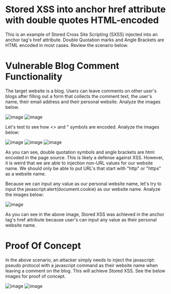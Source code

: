 <h1>Stored XSS into anchor href attribute with double quotes HTML-encoded</h1>

This is an example of Stored Cross Site Scripting (SXSS) injected into an anchor tag's href attribute. Double Quotation marks and Angle Brackets are HTML encoded in most cases. Review the scenario below.

<h1>Vulnerable Blog Comment Functionality</h1>

The target website is a blog. Users can leave comments on other user's blogs after filling out a form that collects the comment text, the user's name, their email address and their personal website.
Analyze the images below.

![image](https://github.com/user-attachments/assets/fa56781f-b0ae-44f4-9e33-b48a3ac49a71)
![image](https://github.com/user-attachments/assets/7698eb43-79b0-4034-89dd-bf2cc8860de9)

Let's test to see how <> and " symbols are encoded. Analyze the images below:

![image](https://github.com/user-attachments/assets/063e898f-2fb7-4ef0-a947-1c35cf40bbb9)
![image](https://github.com/user-attachments/assets/636864f5-04b7-4d3a-8d87-355bc333f8a1)
![image](https://github.com/user-attachments/assets/fdbe307d-af1c-4f65-bac0-213a1640dda2)

As you can see, double quotation symbols and angle brackets are html encoded in the page source. This is likely a defense against XSS. However, it is weird that we are able to injection non-URL values
for our website name. We should only be able to put URL's that start with "http" or "https" as a website name.

Because we can input any value as our personal website name, let's try to input the javascript:alert(document.cookie) as our website name. Analyze the images below:

![image](https://github.com/user-attachments/assets/c4c95381-8297-4782-a5f7-8ac3ab70be9f)

As you can see in the above image, Stored XSS was achieved in the anchor tag's href attribute because user's can input any value as their personal website name.

<h1>Proof Of Concept</h1>

In the above scenario, an attacker simply needs to inject the javascript: pseudo protocol with a javascript command as their website name when leaving a comment on the blog. This will achieve Stored XSS.
See the below images for proof of concept.

![image](https://github.com/user-attachments/assets/bdce3077-5d80-4334-af09-4954573fbf0e)
![image](https://github.com/user-attachments/assets/2c318daf-fc91-44a8-96b7-769499a30938)







